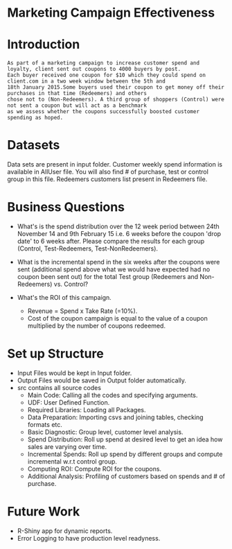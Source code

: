 Marketing Campaign Effectiveness
================================

# Introduction

```
As part of a marketing campaign to increase customer spend and loyalty, client sent out coupons to 4000 buyers by post. 
Each buyer received one coupon for $10 which they could spend on client.com in a two week window between the 5th and 
18th January 2015.Some buyers used their coupon to get money off their purchases in that time (Redeemers) and others 
chose not to (Non-Redeemers). A third group of shoppers (Control) were not sent a coupon but will act as a benchmark 
as we assess whether the coupons successfully boosted customer spending as hoped.
```

# Datasets

Data sets are present in input folder. Customer weekly spend information is available in AllUser file. You will also find # of purchase, test or control group in this file. Redeemers customers list present in Redeemers file.

# Business Questions

* What's is the spend distribution over the 12 week period between 24th November 14 and 9th February 15 i.e. 6 weeks before the coupon 'drop date' to 6 weeks after. Please compare the results for each group (Control, Test-Redeemers, Test-NonRedeemers).

* What is the incremental spend in the six weeks after the coupons were sent (additional spend above what we would have expected had no coupon been sent out) for the total Test group (Redeemers and Non-Redeemers) vs. Control?

* What's the ROI of this campaign. 
	* Revenue = Spend x Take Rate (=10%). 
	* Cost of the coupon campaign is equal to the value of a coupon multiplied by the number of coupons redeemed.
	
# Set up Structure

* Input Files would be kept in Input folder.
* Output Files would be saved in Output folder automatically.
* src contains all source codes
	* Main Code: Calling all the codes and specifying arguments.
	* UDF: User Defined Function.
	* Required Libraries: Loading all Packages.
	* Data Preparation: Importing csvs and joining tables, checking formats etc.
	* Basic Diagnostic: Group level, customer level analysis.
	* Spend Distribution: Roll up spend at desired level to get an idea how sales are varying over time.
	* Incremental Spends: Roll up spend by different groups and compute incremental w.r.t control group.
	* Computing ROI: Compute ROI for the coupons.
	* Additional Analysis: Profiling of customers based on spends and # of purchase. 

# Future Work

* R-Shiny app for dynamic reports.
* Error Logging to have production level readyness.